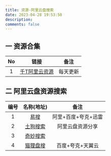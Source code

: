 ```yaml
---
title: 资源-阿里云盘搜索
date: 2023-04-28 19:53:50
description: 
comments: false
---
```


## 一 资源合集

|  No  |                             链接                             |   备注   |
| :--: | :----------------------------------------------------------: | :------: |
|  1   | [千T阿里云资源](https://docs.qq.com/sheet/DVXp5Q2dRTVRXb2VS) | 每天更新 |

## 二 阿里云盘资源搜索

| 编号 |               名称(地址)               |        备注         |
| :--: | :------------------------------------: | :-----------------: |
|  1   |       [易搜](https://yiso.fun/)        | 阿里+百度+夸克+迅雷 |
|  2   | [土狗搜索](https://www.tugousou.com/)  |  阿里云盘资源分享   |
|  3   | [奇妙搜索](https://magicalsearch.top/) |                     |
|  4   | [猫狸盘搜](https://www.alipansou.com/) |  百度+夸克+天翼云   |

